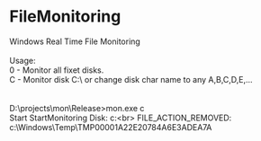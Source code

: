 # FileMonitoring
Windows Real Time File Monitoring<br>
<br>
Usage:<br>
0 - Monitor all fixet disks.<br>
C - Monitor disk C:\ or change disk char name to any A,B,C,D,E,...<br>
<br>
<br>
D:\projects\mon\Release>mon.exe c<br>
Start StartMonitoring Disk: c:\<br>
FILE_ACTION_REMOVED: c:\Windows\Temp\TMP00001A22E20784A6E3ADEA7A<br>
